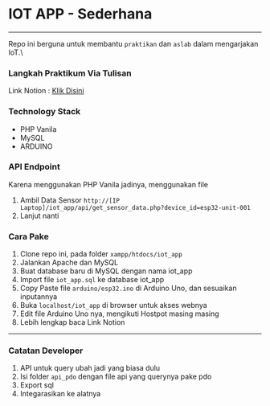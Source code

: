 # IOT APP - Sederhana

---

Repo ini berguna untuk membantu `praktikan` dan `aslab` dalam mengarjakan IoT.\

### Langkah Praktikum Via Tulisan

Link Notion : [Klik Disini](https://www.notion.so/Modul-Prak-IoT-Web-Service-by-API-29750fec77e880a1bb22eb5f43fe7fcc?source=copy_link)

### Technology Stack

- PHP Vanila
- MySQL
- ARDUINO

### API Endpoint

Karena menggunakan PHP Vanila jadinya, menggunakan file

1. Ambil Data Sensor
   `http://[IP Laptop]/iot_app/api/get_sensor_data.php?device_id=esp32-unit-001`
2. Lanjut nanti

### Cara Pake

1. Clone repo ini, pada folder `xampp/htdocs/iot_app`
2. Jalankan Apache dan MySQL
3. Buat database baru di MySQL dengan nama iot_app
4. Import file `iot_app.sql` ke database iot_app
5. Copy Paste file `arduino/esp32.ino` di Arduino Uno, dan sesuaikan inputannya
6. Buka `localhost/iot_app` di browser untuk akses webnya
7. Edit file Arduino Uno nya, mengikuti Hostpot masing masing
8. Lebih lengkap baca Link Notion

---

### Catatan Developer

1. API untuk query ubah jadi yang biasa dulu
2. Isi folder `api_pdo` dengan file api yang querynya pake pdo
3. Export sql
4. Integarasikan ke alatnya
